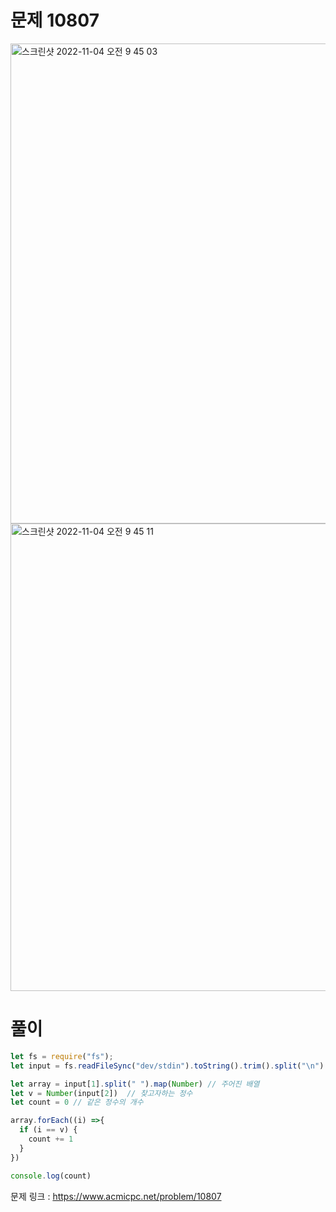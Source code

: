 # 문제 10807

<img width="768" alt="스크린샷 2022-11-04 오전 9 45 03" src="https://user-images.githubusercontent.com/103481518/199861388-97d21652-e9e5-4df2-acc1-d447340b2365.png">
<img width="748" alt="스크린샷 2022-11-04 오전 9 45 11" src="https://user-images.githubusercontent.com/103481518/199861393-847bb3cd-d0f9-417e-8246-570c65e24e78.png">




# 풀이

```javascript
let fs = require("fs");
let input = fs.readFileSync("dev/stdin").toString().trim().split("\n")

let array = input[1].split(" ").map(Number) // 주어진 배열
let v = Number(input[2])  // 찾고자하는 정수
let count = 0 // 같은 정수의 개수

array.forEach((i) =>{
  if (i == v) {
    count += 1
  }
})

console.log(count)
```

문제 링크 : https://www.acmicpc.net/problem/10807

